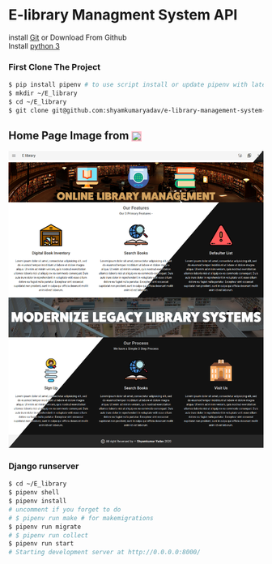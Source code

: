 # E-library Managment System API

install [Git](https://git-scm.com/) or Download From Github  
Install [python 3](https://www.python.org/)  

### First Clone The Project  

```bash
$ pip install pipenv # to use script install or update pipenv with latest version
$ mkdir ~/E_library
$ cd ~/E_library
$ git clone git@github.com:shyamkumaryadav/e-library-management-system-api.git .
```  

## Home Page Image from <a href="//elibrarymanagementsystem.herokuapp.com/" title="go to Page"><img src="https://www3.assets.heroku.com/assets/logo-purple-08fb38cebb99e3aac5202df018eb337c5be74d5214768c90a8198c97420e4201.svg" width=70 style="background:pink;padding:2px;vertical-align:middle"></a>  
![./docs/Image/LightDarkHome.png](./docs/Image/LightDarkHome.png)


### Django runserver
```bash  
$ cd ~/E_library
$ pipenv shell
$ pipenv install
# uncomment if you forget to do
# $ pipenv run make # for makemigrations
$ pipenv run migrate
# $ pipenv run collect
$ pipenv run start
# Starting development server at http://0.0.0.0:8000/

```